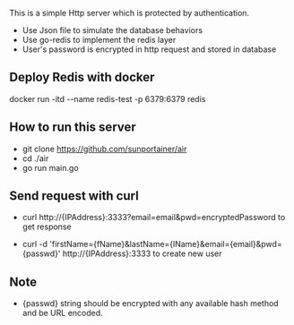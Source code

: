 

This is a simple Http server which is protected by authentication.
- Use Json file to simulate the database behaviors
- Use go-redis to implement the redis layer
- User's password is encrypted in http request and stored in database 


## Deploy Redis with docker
docker run -itd --name redis-test -p 6379:6379 redis

## How to run this server
- git clone https://github.com/sunportainer/air
- cd ./air
- go run main.go

## Send request with curl
- curl http://{IPAddress}:3333?email=email&pwd=encryptedPassword to get response

- curl -d 'firstName={fName}&lastName={lName}&email={email}&pwd={passwd}' http://{IPAddress}:3333 to create new user

## Note
- {passwd} string should be encrypted with any available hash method and be URL encoded.
